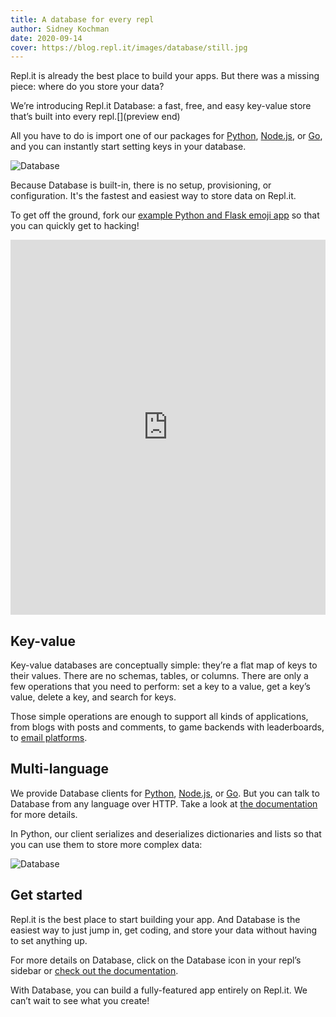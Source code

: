 ```yaml
---
title: A database for every repl
author: Sidney Kochman
date: 2020-09-14
cover: https://blog.repl.it/images/database/still.jpg
---
```


Repl.it is already the best place to build your apps. But there was a missing piece: where do you store your data?

We’re introducing Repl.it Database: a fast, free, and easy key-value store that’s built into every repl.[](preview end)

All you have to do is import one of our packages for [Python](https://pypi.org/project/replit/), [Node.js](https://www.npmjs.com/package/@replit/database), or [Go](https://github.com/replit/database-go), and you can instantly start setting keys in your database.

![Database](images/database/database1.gif)

Because Database is built-in, there is no setup, provisioning, or configuration. It's the fastest and easiest way to store data on Repl.it.

To get off the ground, fork our [example Python and Flask emoji app](https://repl.it/@util/Database-Flask-comments-example) so that you can quickly get to hacking!

<iframe height="600px" width="100%" src="https://repl.it/@util/Database-Flask-emoji-example?embed=true" scrolling="no" frameborder="no" allowtransparency="true" allowfullscreen="true" sandbox="allow-forms allow-pointer-lock allow-popups allow-same-origin allow-scripts allow-modals"></iframe>

## Key-value

Key-value databases are conceptually simple: they’re a flat map of keys to their values. There are no schemas, tables, or columns. There are only a few operations that you need to perform: set a key to a value, get a key’s value, delete a key, and search for keys.

Those simple operations are enough to support all kinds of applications, from blogs with posts and comments, to game backends with leaderboards, to [email platforms](https://repl.email).

## Multi-language

We provide Database clients for [Python](https://pypi.org/project/replit/), [Node.js](https://www.npmjs.com/package/@replit/database), or [Go](https://github.com/replit/database-go). But you can talk to Database from any language over HTTP. Take a look at [the documentation](https://docs.repl.it/misc/database) for more details.

In Python, our client serializes and deserializes dictionaries and lists so that you can use them to store more complex data:

![Database](images/database/database2.gif)

## Get started

Repl.it is the best place to start building your app. And Database is the easiest way to just jump in, get coding, and store your data without having to set anything up.

For more details on Database, click on the Database icon in your repl’s sidebar or [check out the documentation](https://docs.repl.it/misc/database).

With Database, you can build a fully-featured app entirely on Repl.it. We can’t wait to see what you create!
